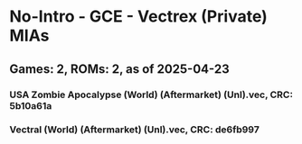# No-Intro - GCE - Vectrex (Private) MIAs
## Games: 2, ROMs: 2, as of 2025-04-23

### USA Zombie Apocalypse (World) (Aftermarket) (Unl).vec, CRC: 5b10a61a
### Vectral (World) (Aftermarket) (Unl).vec, CRC: de6fb997
